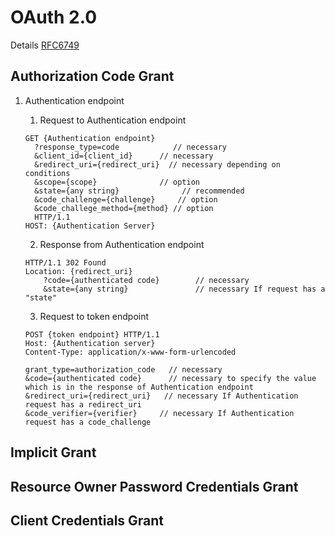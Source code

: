 # OAuth 2.0

Details
[RFC6749](https://www.rfc-editor.org/rfc/rfc6749)




## Authorization Code Grant

1. Authentication endpoint

   1. Request to Authentication endpoint

   ```http
   GET {Authentication endpoint}
     ?response_type=code            // necessary
     &client_id={client_id}      // necessary
     &redirect_uri={redirect_uri}  // necessary depending on conditions
     &scope={scope}              // option
     &state={any string}              // recommended
     &code_challenge={challenge}     // option
     &code_challege_method={method} // option
     HTTP/1.1
   HOST: {Authentication Server}
   ```

    2. Response from Authentication endpoint

    ```http
    HTTP/1.1 302 Found
    Location: {redirect_uri}
        ?code={authenticated code}        // necessary
        &state={any string}               // necessary If request has a "state"
    ```

    3. Request to token endpoint

   ```http
   POST {token endpoint} HTTP/1.1
   Host: {Authentication server}
   Content-Type: application/x-www-form-urlencoded

   grant_type=authorization_code   // necessary
   &code={authenticated code}      // necessary to specify the value which is in the response of Authentication endpoint
   &redirect_uri={redirect_uri}   // necessary If Authentication request has a redirect_uri
   &code_verifier={verifier}     // necessary If Authentication request has a code_challenge
   ```

## Implicit Grant
## Resource Owner Password Credentials Grant
## Client Credentials Grant
